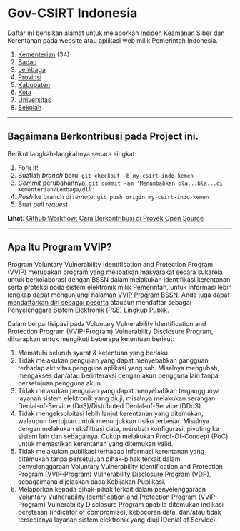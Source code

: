 # Gov-CSIRT Indonesia

Daftar ini berisikan alamat untuk melaporkan Insiden Keamanan Siber dan Kerentanan pada website atau aplikasi web milik Pemerintah Indonesia.

1. [Kementerian](../master/csirt-indo-kemen.csv) (34)
2. [Badan](../master/csirt-indo-badan.csv)
3. [Lembaga](../master/csirt-indo-lembaga.csv)
4. [Provinsi](../master/csirt-indo-prov.csv)
5. [Kabupaten](../master/csirt-indo-kab.csv)
6. [Kota](../master/csirt-indo-kota.csv)
7. [Universitas](../master/csirt-indo-univ.csv)
8. [Sekolah](../master/csirt-indo-sch.csv)

----

## Bagaimana Berkontribusi pada Project ini.

Berikut langkah-langkahnya secara singkat:

1. Fork it!
2. Buatlah *branch* baru: `git checkout -b my-csirt-indo-kemen`
3. *Commit* perubahannya: `git commit -am 'Menambahkan bla...bla...di Kementerian/Lembaga/dll'`
4. *Push* ke branch di *remote*: `git push origin my-csirt-indo-kemen`
5. Buat *pull request*

**Lihat:** [Github Workflow: Cara Berkontribusi di Proyek Open Source](https://www.petanikode.com/github-workflow/)

----

## Apa Itu Program VVIP?
Program Voluntary Vulnerability Identification and Protection Program (VVIP) merupakan program yang melibatkan masyarakat secara sukarela untuk berkolaborasi dengan BSSN dalam melakukan identifikasi kerentanan serta proteksi pada sistem elektronik milik Pemerintah, untuk informasi lebih lengkap dapat mengunjungi halaman [VVIP Program BSSN](https://pilot.vvip-program.id/). Anda juga dapat [mendaftarkan diri sebagai peserta](https://pilot.vvip-program.id/register) ataupun mendaftar sebagai [Penyelenggara Sistem Elektronik (PSE) Lingkup Publik](https://pilot.vvip-program.id/register-pse).

Dalam berpartisipasi pada Voluntary Vulnerability Identification and Protection Program (VVIP-Program) Vulnerability Disclosure Program, diharapkan untuk mengikuti beberapa ketentuan berikut:

1. Mematuhi seluruh syarat & ketentuan yang berlaku.
2. Tidak melakukan pengujian yang dapat menyebabkan gangguan terhadap aktivitas pengguna aplikasi yang sah. Misalnya mengubah, mengakses dan/atau berinteraksi dengan akun pengguna lain tanpa persetujuan pengguna akun.
3. Tidak melakukan pengujian yang dapat menyebabkan terganggunya layanan sistem elektronik yang diuji, misalnya melakukan serangan Denial-of-Service (DoS)/Distributed Denial-of-Service (DDoS).
4. Tidak mengeksploitasi lebih lanjut kerentanan yang ditemukan, walaupun bertujuan untuk menunjukkan risiko terbesar. Misalnya dengan melakukan eksfiltrasi data, merubah konfigurasi, pivoting ke sistem lain dan sebagainya. Cukup melakukan Proof-Of-Concept (PoC) untuk memastikan kerentanan yang ditemukan valid.
5. Tidak melakukan publikasi terhadap informasi kerentanan yang ditemukan tanpa persetujuan pihak-pihak terkait dalam penyelenggaraan Voluntary Vulnerability Identification and Protection Program (VVIP-Program) Vulnerability Disclosure Program (VDP), sebagaimana dijelaskan pada Kebijakan Publikasi.
6. Melaporkan kepada pihak-pihak terkait dalam penyelenggaraan Voluntary Vulnerability Identification and Protection Program (VVIP-Program) Vulnerability Disclosure Program apabila ditemukan indikasi peretasan (indicator of compromise), kebocoran data, dan/atau tidak tersedianya layanan sistem elektronik yang diuji (Denial of Service).
